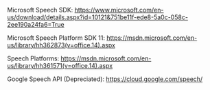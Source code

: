 Microsoft Speech SDK: https://www.microsoft.com/en-us/download/details.aspx?id=10121&751be11f-ede8-5a0c-058c-2ee190a24fa6=True

Microsoft Speech Platform SDK 11: https://msdn.microsoft.com/en-us/library/hh362873(v=office.14).aspx

Speech Platforms: https://msdn.microsoft.com/en-us/library/hh361571(v=office.14).aspx

Google Speech API (Depreciated): https://cloud.google.com/speech/
